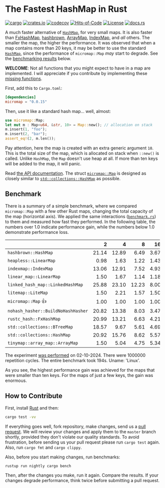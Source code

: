 # The Fastest HashMap in Rust

[![cargo](https://github.com/yegor256/micromap/actions/workflows/cargo.yml/badge.svg)](https://github.com/yegor256/micromap/actions/workflows/cargo.yml)
[![crates.io](https://img.shields.io/crates/v/micromap.svg)](https://crates.io/crates/micromap)
[![codecov](https://codecov.io/gh/yegor256/micromap/branch/master/graph/badge.svg)](https://codecov.io/gh/yegor256/micromap)
[![Hits-of-Code](https://hitsofcode.com/github/yegor256/micromap)](https://hitsofcode.com/view/github/yegor256/micromap)
[![License](https://img.shields.io/badge/license-MIT-green.svg)](https://github.com/yegor256/micromap/blob/master/LICENSE.txt)
[![docs.rs](https://img.shields.io/docsrs/micromap)](https://docs.rs/micromap/latest/micromap/)

A much faster alternative of
[`HashMap`](https://doc.rust-lang.org/std/collections/struct.HashMap.html),
for very small maps.
It is also faster than
[FxHashMap](https://github.com/rust-lang/rustc-hash),
[hashbrown](https://github.com/rust-lang/hashbrown),
[ArrayMap](https://github.com/robjtede/tinymap),
[IndexMap](https://crates.io/crates/indexmap),
and _all_ others.
The smaller the map, the higher the performance.
It was observed that when a map contains more than 20 keys,
it may be better to use the standard
[`HashMap`](https://doc.rust-lang.org/std/collections/struct.HashMap.html),
since the performance of `micromap::Map` _may_ start to degrade.
See the [benchmarking results](#benchmark) below.

**WELCOME**:
Not all functions that you might expect to have in a map are implemented.
I will appreciate if you contribute by implementing these
[missing functions](https://github.com/yegor256/micromap/issues).

First, add this to `Cargo.toml`:

```toml
[dependencies]
micromap = "0.0.15"
```

Then, use it like a standard hash map... well, almost:

```rust
use micromap::Map;
let mut m : Map<u64, &str, 10> = Map::new(); // allocation on stack
m.insert(1, "foo");
m.insert(2, "bar");
assert_eq!(2, m.len());
```

Pay attention, here the map is created with an extra generic argument `10`.
This is the total size of the map, which is allocated on stack when `::new()`
is called. Unlike `HashMap`, the `Map` doesn't use heap at all. If more than
ten keys will be added to the map, it will panic.

Read [the API documentation](https://docs.rs/micromap/latest/micromap/).
The struct
[`micromap::Map`](https://docs.rs/micromap/latest/micromap/struct.Map.html)
is designed as closely similar to
[`std::collections::HashMap`][std] as possible.

## Benchmark

There is a summary of a simple benchmark, where we compared `micromap::Map` with
a few other Rust maps, changing the total capacity of the map (horizontal axis).
We applied the same interactions
([`benchmark.rs`][rs])
to them and measured how fast they performed. In the following table,
the numbers over 1.0 indicate performance gain,
while the numbers below 1.0 demonstrate performance loss.

<!-- benchmark -->
| | 2 | 4 | 8 | 16 | 32 | 64 | 128 |
| --- | --: | --: | --: | --: | --: | --: | --: |
| `hashbrown::HashMap` | 21.14 | 12.89 | 6.49 | 3.67 | 1.22 | 0.68 | 0.28 |
| `heapless::LinearMap` | 0.98 | 1.63 | 1.22 | 1.43 | 1.06 | 1.26 | 1.21 |
| `indexmap::IndexMap` | 13.06 | 12.91 | 7.52 | 4.93 | 1.75 | 0.88 | 0.47 |
| `linear_map::LinearMap` | 1.50 | 1.67 | 1.14 | 1.18 | 0.81 | 0.92 | 0.86 |
| `linked_hash_map::LinkedHashMap` | 25.88 | 23.10 | 12.23 | 8.00 | 2.75 | 1.78 | 0.74 |
| `litemap::LiteMap` | 1.50 | 2.21 | 1.57 | 1.50 | 1.00 | 0.83 | 0.55 |
| `micromap::Map` 👍 | 1.00 | 1.00 | 1.00 | 1.00 | 1.00 | 1.00 | 1.00 |
| `nohash_hasher::BuildNoHashHasher` | 20.82 | 13.38 | 8.03 | 3.47 | 1.28 | 0.66 | 0.35 |
| `rustc_hash::FxHashMap` | 20.99 | 13.21 | 6.63 | 4.21 | 1.07 | 0.55 | 0.29 |
| `std::collections::BTreeMap` | 18.57 | 9.67 | 5.61 | 4.69 | 2.23 | 1.18 | 0.71 |
| `std::collections::HashMap` | 20.92 | 15.76 | 8.62 | 5.57 | 2.12 | 1.02 | 0.52 |
| `tinymap::array_map::ArrayMap` | 1.50 | 5.04 | 4.75 | 5.34 | 4.24 | 4.63 | 4.77 |

The experiment [was performed][action] on 02-10-2024.
There were 1000000 repetition cycles.
The entire benchmark took 194s.
Uname: 'Linux'.

<!-- benchmark -->

As you see, the highest performance gain was achieved for the maps that
were smaller than ten keys.
For the maps of just a few keys, the gain was enormous.

## How to Contribute

First, install [Rust](https://www.rust-lang.org/tools/install) and then:

```bash
cargo test -vv
```

If everything goes well, fork repository, make changes, send us a
[pull request](https://www.yegor256.com/2014/04/15/github-guidelines.html).
We will review your changes and apply them to the `master` branch shortly,
provided they don't violate our quality standards. To avoid frustration,
before sending us your pull request please run `cargo test` again. Also,
run `cargo fmt` and `cargo clippy`.

Also, before you start making changes, run benchmarks:

```bash
rustup run nightly cargo bench
```

Then, after the changes you make, run it again. Compare the results.
If your changes
degrade performance, think twice before submitting a pull request.

[std]: https://doc.rust-lang.org/std/collections/struct.HashMap.html
[rs]: https://github.com/yegor256/micromap/blob/master/tests/benchmark.rs
[action]: https://github.com/yegor256/micromap/actions/workflows/benchmark.yml
